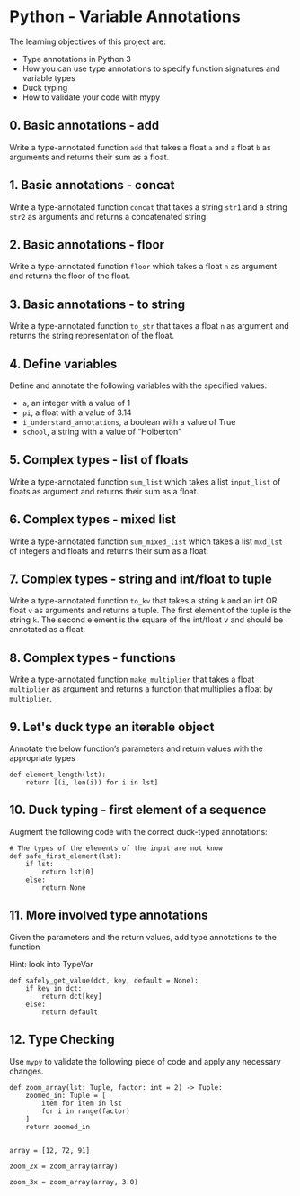 # Python - Variable Annotations

The learning objectives of this project are:

- Type annotations in Python 3
- How you can use type annotations to specify function signatures and variable types
- Duck typing
- How to validate your code with mypy

## 0. Basic annotations - add

Write a type-annotated function `add` that takes a float `a` and a float `b` as arguments and returns their sum as a float.

## 1. Basic annotations - concat

Write a type-annotated function `concat` that takes a string `str1` and a string `str2` as arguments and returns a concatenated string

## 2. Basic annotations - floor 

Write a type-annotated function `floor` which takes a float `n` as argument and returns the floor of the float.

## 3. Basic annotations - to string 

Write a type-annotated function `to_str` that takes a float `n` as argument and returns the string representation of the float.

## 4. Define variables 

Define and annotate the following variables with the specified values:

- `a`, an integer with a value of 1
- `pi`, a float with a value of 3.14
- `i_understand_annotations`, a boolean with a value of True
- `school`, a string with a value of “Holberton”

## 5. Complex types - list of floats 

Write a type-annotated function `sum_list` which takes a list `input_list` of floats as argument and returns their sum as a float.

## 6. Complex types - mixed list 

Write a type-annotated function `sum_mixed_list` which takes a list `mxd_lst` of integers and floats and returns their sum as a float.

##  7. Complex types - string and int/float to tuple 

Write a type-annotated function `to_kv` that takes a string `k` and an int OR float `v` as arguments and returns a tuple. The first element of the tuple is the string `k`. The second element is the square of the int/float v and should be annotated as a float.

## 8. Complex types - functions

Write a type-annotated function `make_multiplier` that takes a float `multiplier` as argument and returns a function that multiplies a float by `multiplier`.

## 9. Let's duck type an iterable object 

Annotate the below function’s parameters and return values with the appropriate types

```
def element_length(lst):
    return [(i, len(i)) for i in lst]
```

## 10. Duck typing - first element of a sequence 

Augment the following code with the correct duck-typed annotations:

```
# The types of the elements of the input are not know
def safe_first_element(lst):
    if lst:
        return lst[0]
    else:
        return None
```

## 11. More involved type annotations 

Given the parameters and the return values, add type annotations to the function

Hint: look into TypeVar

```
def safely_get_value(dct, key, default = None):
    if key in dct:
        return dct[key]
    else:
        return default
```

## 12. Type Checking 

Use `mypy` to validate the following piece of code and apply any necessary changes.

```
def zoom_array(lst: Tuple, factor: int = 2) -> Tuple:
    zoomed_in: Tuple = [
        item for item in lst
        for i in range(factor)
    ]
    return zoomed_in


array = [12, 72, 91]

zoom_2x = zoom_array(array)

zoom_3x = zoom_array(array, 3.0)
```